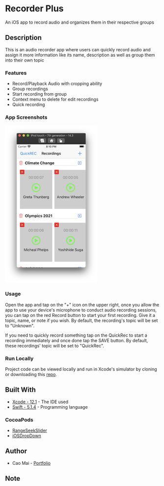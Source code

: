 # Recorder Plus
An iOS app to record audio and organizes them in their respective groups

## Description
This is an audio recorder app where users can quickly record audio and assign it more information like its name, description as well as group them into their own topic

### Features
* Record/Playback Audio with cropping ability
* Group recordings
* Start recording from group
* Context menu to delete for edit recordings
* Quick recording

### App Screenshots
![](Screenshots/image1.png)


### Usage
Open the app and tap on the "+" icon on the upper right, once you allow the app to use your device's microphone to conduct audio recording sessions, you can tap on the red Record button to start your first recording. Give it a topic, name, or note if you wish. By default, the recording's topic will be set to "Unknown".

If you need to quickly record something tap on the QuickRec to start a recording immediately and once done tap the SAVE button. By default, these recordings' topic will be set to "QuickRec".

### Run Locally
Project code can be viewed locally and run in Xcode's simulator by cloning or downloading this [repo](https://github.com/caocmai/Recorder-Plus).

## Built With
* [Xcode - 12.1](https://developer.apple.com/xcode/) - The IDE used
* [Swift - 5.1.4](https://developer.apple.com/swift/) - Programming language

### CocoaPods
* [RangeSeekSlider](https://github.com/WorldDownTown/RangeSeekSlider)
* [iOSDropDown](https://cocoapods.org/pods/iOSDropDown)

## Author
* Cao Mai - [Portfolio](https://www.makeschool.com/portfolio/Cao-Mai)

## Note
